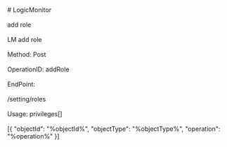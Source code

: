 <br>#     LogicMonitor</br>
<br>add role</br>
<br>LM add role</br>
<br>Method: Post</br>
<br>OperationID: addRole</br>
<br>EndPoint:</br>
<br>/setting/roles</br>
<br>Usage: privileges[]</br>
<br>[{
  "objectId": "%objectId%",
  "objectType": "%objectType%",
  "operation": "%operation%"
}]</br>
